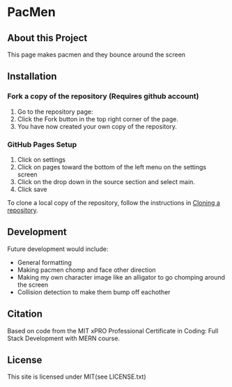 # PacMen
## About this Project  
This page makes pacmen and they bounce around the screen

## Installation

### Fork a copy of the repository (Requires github account)
1. Go to the repository page:
2. Click the Fork button in the top right corner of the page.
3. You have now created your own copy of the repository.

### GitHub Pages Setup 
1. Click on settings
2. Click on pages toward the bottom of the left menu on the settings screen
3. Click on the drop down in the source section and select main.
4. Click save

To clone a local copy of the repository, follow the instructions in [Cloning a repository](https://docs.github.com/en/github/creating-cloning-and-archiving-repositories/cloning-a-repository).

## Development
Future development would include:
- General formatting
- Making pacmen chomp and face other direction
- Making my own character image like an alligator to go chomping around the screen
- Collision detection to make them bump off eachother

## Citation
Based on code from the MIT xPRO Professional Certificate in Coding: Full Stack Development with MERN course.
  
## License  
This site is licensed under MIT(see LICENSE.txt)  
